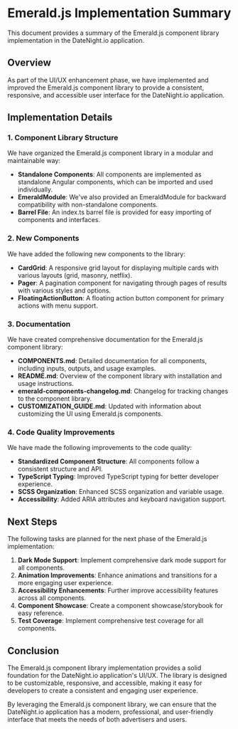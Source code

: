 # Emerald.js Implementation Summary

This document provides a summary of the Emerald.js component library implementation in the DateNight.io application.

## Overview

As part of the UI/UX enhancement phase, we have implemented and improved the Emerald.js component library to provide a consistent, responsive, and accessible user interface for the DateNight.io application.

## Implementation Details

### 1. Component Library Structure

We have organized the Emerald.js component library in a modular and maintainable way:

- **Standalone Components**: All components are implemented as standalone Angular components, which can be imported and used individually.
- **EmeraldModule**: We've also provided an EmeraldModule for backward compatibility with non-standalone components.
- **Barrel File**: An index.ts barrel file is provided for easy importing of components and interfaces.

### 2. New Components

We have added the following new components to the library:

- **CardGrid**: A responsive grid layout for displaying multiple cards with various layouts (grid, masonry, netflix).
- **Pager**: A pagination component for navigating through pages of results with various styles and options.
- **FloatingActionButton**: A floating action button component for primary actions with menu support.

### 3. Documentation

We have created comprehensive documentation for the Emerald.js component library:

- **COMPONENTS.md**: Detailed documentation for all components, including inputs, outputs, and usage examples.
- **README.md**: Overview of the component library with installation and usage instructions.
- **emerald-components-changelog.md**: Changelog for tracking changes to the component library.
- **CUSTOMIZATION_GUIDE.md**: Updated with information about customizing the UI using Emerald.js components.

### 4. Code Quality Improvements

We have made the following improvements to the code quality:

- **Standardized Component Structure**: All components follow a consistent structure and API.
- **TypeScript Typing**: Improved TypeScript typing for better developer experience.
- **SCSS Organization**: Enhanced SCSS organization and variable usage.
- **Accessibility**: Added ARIA attributes and keyboard navigation support.

## Next Steps

The following tasks are planned for the next phase of the Emerald.js implementation:

1. **Dark Mode Support**: Implement comprehensive dark mode support for all components.
2. **Animation Improvements**: Enhance animations and transitions for a more engaging user experience.
3. **Accessibility Enhancements**: Further improve accessibility features across all components.
4. **Component Showcase**: Create a component showcase/storybook for easy reference.
5. **Test Coverage**: Implement comprehensive test coverage for all components.

## Conclusion

The Emerald.js component library implementation provides a solid foundation for the DateNight.io application's UI/UX. The library is designed to be customizable, responsive, and accessible, making it easy for developers to create a consistent and engaging user experience.

By leveraging the Emerald.js component library, we can ensure that the DateNight.io application has a modern, professional, and user-friendly interface that meets the needs of both advertisers and users.
